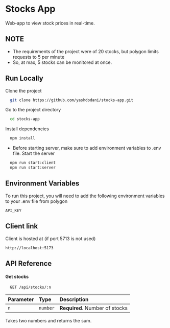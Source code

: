 
# Stocks App

Web-app to view stock prices in real-time.


## NOTE

- The requirements of the project were of 20 stocks, but polygon limits requests to 5 per minute
- So, at max, 5 stocks can be monitored at once.


## Run Locally

Clone the project

```bash
  git clone https://github.com/yashdodani/stocks-app.git
```

Go to the project directory

```bash
  cd stocks-app
```

Install dependencies

```bash
  npm install
```
- Before starting server, make sure to add environment variables to .env file.
Start the server

```bash
  npm run start:client
  npm run start:server
```



## Environment Variables

To run this project, you will need to add the following environment variables to your .env file from polygon

`API_KEY`

## Client link

Client is hosted at (if port 5713 is not used)

```http
http://localhost:5173
````


## API Reference

#### Get stocks

```http
  GET /api/stocks/:n
```

| Parameter | Type     | Description                |
| :-------- | :------- | :------------------------- |
| `n` | `number` | **Required**. Number of stocks |


Takes two numbers and returns the sum.

